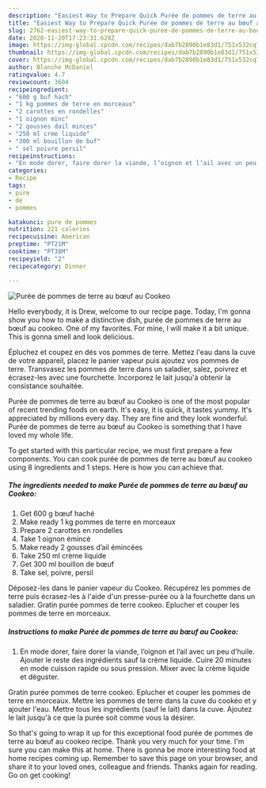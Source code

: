 ```yaml
---
description: "Easiest Way to Prepare Quick Purée de pommes de terre au bœuf au Cookeo"
title: "Easiest Way to Prepare Quick Purée de pommes de terre au bœuf au Cookeo"
slug: 2762-easiest-way-to-prepare-quick-puree-de-pommes-de-terre-au-bouf-au-cookeo
date: 2020-11-20T17:23:31.628Z
image: https://img-global.cpcdn.com/recipes/dab7b2890b1e83d1/751x532cq70/puree-de-pommes-de-terre-au-boeuf-au-cookeo-photo-principale-de-la-recette.jpg
thumbnail: https://img-global.cpcdn.com/recipes/dab7b2890b1e83d1/751x532cq70/puree-de-pommes-de-terre-au-boeuf-au-cookeo-photo-principale-de-la-recette.jpg
cover: https://img-global.cpcdn.com/recipes/dab7b2890b1e83d1/751x532cq70/puree-de-pommes-de-terre-au-boeuf-au-cookeo-photo-principale-de-la-recette.jpg
author: Blanche McDaniel
ratingvalue: 4.7
reviewcount: 3604
recipeingredient:
- "600 g buf hach"
- "1 kg pommes de terre en morceaux"
- "2 carottes en rondelles"
- "1 oignon minc"
- "2 gousses dail minces"
- "250 ml crme liquide"
- "300 ml bouillon de buf"
- " sel poivre persil"
recipeinstructions:
- "En mode dorer, faire dorer la viande, l’oignon et l’ail avec un peu d’huile. Ajouter le reste des ingrédients sauf la crème liquide. Cuire 20 minutes en mode cuisson rapide ou sous pression. Mixer avec la crème liquide et déguster."
categories:
- Recipe
tags:
- pure
- de
- pommes

katakunci: pure de pommes 
nutrition: 221 calories
recipecuisine: American
preptime: "PT21M"
cooktime: "PT38M"
recipeyield: "2"
recipecategory: Dinner

---
```



![Purée de pommes de terre au bœuf au Cookeo](https://img-global.cpcdn.com/recipes/dab7b2890b1e83d1/751x532cq70/puree-de-pommes-de-terre-au-boeuf-au-cookeo-photo-principale-de-la-recette.jpg)

Hello everybody, it is Drew, welcome to our recipe page. Today, I'm gonna show you how to make a distinctive dish, purée de pommes de terre au bœuf au cookeo. One of my favorites. For mine, I will make it a bit unique. This is gonna smell and look delicious.

Épluchez et coupez en dés vos pommes de terre. Mettez l&#39;eau dans la cuve de votre appareil, placez le panier vapeur puis ajoutez vos pommes de terre. Transvasez les pommes de terre dans un saladier, salez, poivrez et écrasez-les avec une fourchette. Incorporez le lait jusqu&#39;à obtenir la consistance souhaitée.

Purée de pommes de terre au bœuf au Cookeo is one of the most popular of recent trending foods on earth. It's easy, it is quick, it tastes yummy. It's appreciated by millions every day. They are fine and they look wonderful. Purée de pommes de terre au bœuf au Cookeo is something that I have loved my whole life.


To get started with this particular recipe, we must first prepare a few components. You can cook purée de pommes de terre au bœuf au cookeo using 8 ingredients and 1 steps. Here is how you can achieve that.

<!--inarticleads1-->

##### The ingredients needed to make Purée de pommes de terre au bœuf au Cookeo:

1. Get 600 g bœuf haché
1. Make ready 1 kg pommes de terre en morceaux
1. Prepare 2 carottes en rondelles
1. Take 1 oignon émincé
1. Make ready 2 gousses d’ail émincées
1. Take 250 ml crème liquide
1. Get 300 ml bouillon de bœuf
1. Take  sel, poivre, persil


Déposez-les dans le panier vapeur du Cookeo. Récupérez les pommes de terre puis écrasez-les à l&#39;aide d&#39;un presse-purée ou à la fourchette dans un saladier. Gratin purée pommes de terre cookeo. Eplucher et couper les pommes de terre en morceaux. 

<!--inarticleads2-->

##### Instructions to make Purée de pommes de terre au bœuf au Cookeo:

1. En mode dorer, faire dorer la viande, l’oignon et l’ail avec un peu d’huile. Ajouter le reste des ingrédients sauf la crème liquide. Cuire 20 minutes en mode cuisson rapide ou sous pression. Mixer avec la crème liquide et déguster.


Gratin purée pommes de terre cookeo. Eplucher et couper les pommes de terre en morceaux. Mettre les pommes de terre dans la cuve du cookéo et y ajouter l&#39;eau. Mettre tous les ingrédients (sauf le lait) dans la cuve. Ajoutez le lait jusqu&#39;à ce que la purée soit comme vous la désirer. 

So that's going to wrap it up for this exceptional food purée de pommes de terre au bœuf au cookeo recipe. Thank you very much for your time. I'm sure you can make this at home. There is gonna be more interesting food at home recipes coming up. Remember to save this page on your browser, and share it to your loved ones, colleague and friends. Thanks again for reading. Go on get cooking!

